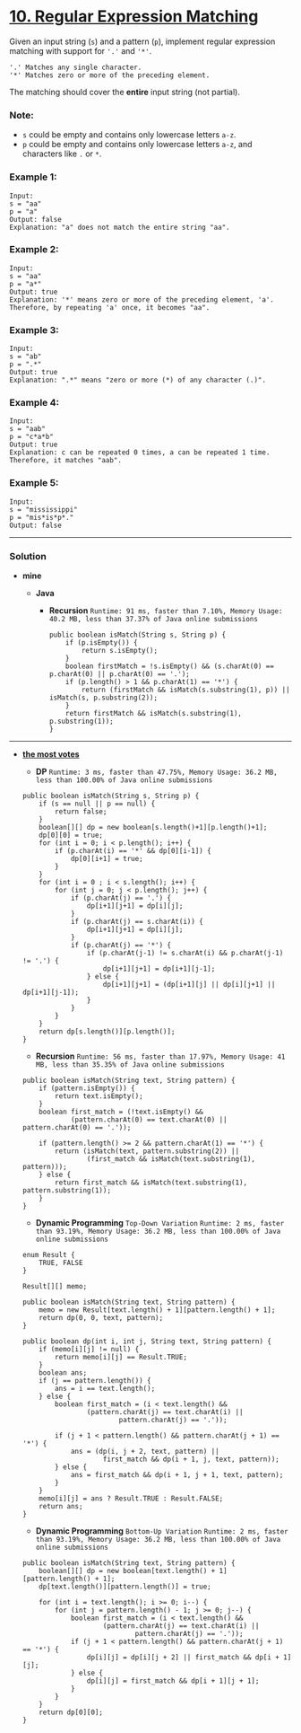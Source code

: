 # [10. Regular Expression Matching](https://leetcode.com/problems/regular-expression-matching/)

Given an input string (`s`) and a pattern (`p`), implement regular expression matching with support for `'.'` and `'*'`.

```
'.' Matches any single character.
'*' Matches zero or more of the preceding element.
```

The matching should cover the **entire** input string (not partial).

### Note:
* `s` could be empty and contains only lowercase letters `a-z`.
* `p` could be empty and contains only lowercase letters `a-z`, and characters like `.` or `*`.

### Example 1:
```
Input:
s = "aa"
p = "a"
Output: false
Explanation: "a" does not match the entire string "aa".
```

### Example 2:
```
Input:
s = "aa"
p = "a*"
Output: true
Explanation: '*' means zero or more of the preceding element, 'a'. Therefore, by repeating 'a' once, it becomes "aa".
```

### Example 3:
```
Input:
s = "ab"
p = ".*"
Output: true
Explanation: ".*" means "zero or more (*) of any character (.)".
```

### Example 4:
```
Input:
s = "aab"
p = "c*a*b"
Output: true
Explanation: c can be repeated 0 times, a can be repeated 1 time. Therefore, it matches "aab".
```

### Example 5:
```
Input:
s = "mississippi"
p = "mis*is*p*."
Output: false
```

---

### Solution
* **mine**
  * **Java**  
    
    * **Recursion** `Runtime: 91 ms, faster than 7.10%, Memory Usage: 40.2 MB, less than 37.37% of Java online submissions`
      ```
      public boolean isMatch(String s, String p) {
          if (p.isEmpty()) {
              return s.isEmpty();
          }
          boolean firstMatch = !s.isEmpty() && (s.charAt(0) == p.charAt(0) || p.charAt(0) == '.');
          if (p.length() > 1 && p.charAt(1) == '*') {
              return (firstMatch && isMatch(s.substring(1), p)) || isMatch(s, p.substring(2));
          }
          return firstMatch && isMatch(s.substring(1), p.substring(1));
      }
      ```
      
---
  
* **[the most votes](https://leetcode.com/problems/regular-expression-matching/discuss/5651/Easy-DP-Java-Solution-with-detailed-Explanation)**

  * **DP** `Runtime: 3 ms, faster than 47.75%, Memory Usage: 36.2 MB, less than 100.00% of Java online submissions`
  ```
  public boolean isMatch(String s, String p) {
      if (s == null || p == null) {
          return false;
      }
      boolean[][] dp = new boolean[s.length()+1][p.length()+1];
      dp[0][0] = true;
      for (int i = 0; i < p.length(); i++) {
          if (p.charAt(i) == '*' && dp[0][i-1]) {
              dp[0][i+1] = true;
          }
      }
      for (int i = 0 ; i < s.length(); i++) {
          for (int j = 0; j < p.length(); j++) {
              if (p.charAt(j) == '.') {
                  dp[i+1][j+1] = dp[i][j];
              }
              if (p.charAt(j) == s.charAt(i)) {
                  dp[i+1][j+1] = dp[i][j];
              }
              if (p.charAt(j) == '*') {
                  if (p.charAt(j-1) != s.charAt(i) && p.charAt(j-1) != '.') {
                      dp[i+1][j+1] = dp[i+1][j-1];
                  } else {
                      dp[i+1][j+1] = (dp[i+1][j] || dp[i][j+1] || dp[i+1][j-1]);
                  }
              }
          }
      }
      return dp[s.length()][p.length()];
  }
  ```
  
  * **Recursion** `Runtime: 56 ms, faster than 17.97%, Memory Usage: 41 MB, less than 35.35% of Java online submissions`
  ```
  public boolean isMatch(String text, String pattern) {
      if (pattern.isEmpty()) {
          return text.isEmpty();
      }
      boolean first_match = (!text.isEmpty() &&
              (pattern.charAt(0) == text.charAt(0) || pattern.charAt(0) == '.'));

      if (pattern.length() >= 2 && pattern.charAt(1) == '*') {
          return (isMatch(text, pattern.substring(2)) ||
                  (first_match && isMatch(text.substring(1), pattern)));
      } else {
          return first_match && isMatch(text.substring(1), pattern.substring(1));
      }
  }
  ```
  
  * **Dynamic Programming** `Top-Down Variation` `Runtime: 2 ms, faster than 93.19%, Memory Usage: 36.2 MB, less than 100.00% of Java online submissions`
  ```
  enum Result {
      TRUE, FALSE
  }

  Result[][] memo;

  public boolean isMatch(String text, String pattern) {
      memo = new Result[text.length() + 1][pattern.length() + 1];
      return dp(0, 0, text, pattern);
  }

  public boolean dp(int i, int j, String text, String pattern) {
      if (memo[i][j] != null) {
          return memo[i][j] == Result.TRUE;
      }
      boolean ans;
      if (j == pattern.length()) {
          ans = i == text.length();
      } else {
          boolean first_match = (i < text.length() &&
                  (pattern.charAt(j) == text.charAt(i) ||
                          pattern.charAt(j) == '.'));

          if (j + 1 < pattern.length() && pattern.charAt(j + 1) == '*') {
              ans = (dp(i, j + 2, text, pattern) ||
                      first_match && dp(i + 1, j, text, pattern));
          } else {
              ans = first_match && dp(i + 1, j + 1, text, pattern);
          }
      }
      memo[i][j] = ans ? Result.TRUE : Result.FALSE;
      return ans;
  }
  ```
   
  * **Dynamic Programming** `Bottom-Up Variation` `Runtime: 2 ms, faster than 93.19%, Memory Usage: 36.2 MB, less than 100.00% of Java online submissions`
  ```
  public boolean isMatch(String text, String pattern) {
      boolean[][] dp = new boolean[text.length() + 1][pattern.length() + 1];
      dp[text.length()][pattern.length()] = true;

      for (int i = text.length(); i >= 0; i--) {
          for (int j = pattern.length() - 1; j >= 0; j--) {
              boolean first_match = (i < text.length() &&
                      (pattern.charAt(j) == text.charAt(i) ||
                              pattern.charAt(j) == '.'));
              if (j + 1 < pattern.length() && pattern.charAt(j + 1) == '*') {
                  dp[i][j] = dp[i][j + 2] || first_match && dp[i + 1][j];
              } else {
                  dp[i][j] = first_match && dp[i + 1][j + 1];
              }
          }
      }
      return dp[0][0];
  }
  ```
